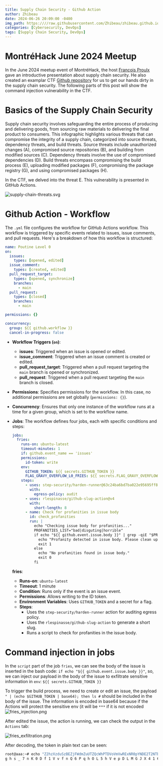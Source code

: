 ```yaml
---
title: Supply Chain Security - Github Action
author: Zhibeau
date: 2024-06-26 20:09:00 -0400
img_path: https:////raw.githubusercontent.com/Zhibeau/zhibeau.github.io/main/_posts/24_06_26/
categories: [Cybersecurity, DevOps]
tags: [Supply Chain Security, DevOps]
---
```


# MontréHack June 2024 Meetup

In the June 2024 meetup event of MontréHack, the host [François Proulx](https://www.linkedin.com/in/francoisp/) gave an introductive presentation about supply chain security. He also created an examplar CTF [Github repository](https://github.com/fproulx-boostsecurity/gravy-overflow/tree/main) for us to get our hands dirty in the supply chain security. The following parts of this post will show the command injection vulnerability in the CTF.

# Basics of the Supply Chain Security

Supply chain security involves safeguarding the entire process of producing and delivering goods, from sourcing raw materials to delivering the final product to consumers. This infographic highlights various threats that can compromise the integrity of a supply chain, categorized into source threats, dependency threats, and build threats. Source threats include unauthorized changes (A), compromised source repositories (B), and building from modified sources (C). Dependency threats involve the use of compromised dependencies (D). Build threats encompass compromising the build process (E), uploading modified packages (F), compromising the package registry (G), and using compromised packages (H).

In the CTF, we delved into the threat E. This vulnerability is presented in GitHub Actions.

![supply-chain-threats.svg](supply-chain-threats.svg)

# Github Action - Workflow

The `.yml` file configures the workflow for GitHub Actions workflow. This workflow is triggered by specific events related to issues, issue comments, and pull requests. Here's a breakdown of how this workflow is structured:

```yml
name: Poutine Level 0
on:
  issues:
    types: [opened, edited]
  issue_comment:
    types: [created, edited]
  pull_request_target:
    types: [opened, synchronize]
    branches:
      - main
  pull_request:
    types: [closed]
    branches:
      - main

permissions: {}

concurrency:
  group: ${{ github.workflow }}
  cancel-in-progress: false
```

- **Workflow Triggers (`on`)**:
  
  - **issues**: Triggered when an issue is opened or edited.
  - **issue_comment**: Triggered when an issue comment is created or edited.
  - **pull_request_target**: Triggered when a pull request targeting the `main` branch is opened or synchronized.
  - **pull_request**: Triggered when a pull request targeting the `main` branch is closed.

- **Permissions**: Specifies permissions for the workflow. In this case, no additional permissions are set globally (`permissions: {}`).

- **Concurrency**: Ensures that only one instance of the workflow runs at a time for a given group, which is set to the workflow name.

- **Jobs**: The workflow defines four jobs, each with specific conditions and steps:
  
  ```yml
  jobs:
    fries:
      runs-on: ubuntu-latest
      timeout-minutes: 1
      if: github.event_name == 'issues'
      permissions:
        id-token: write
      env:
        GITHUB_TOKEN: ${{ secrets.GITHUB_TOKEN }}
        FLAG_GRAVY_OVERFLOW_L0_FRIES: ${{ secrets.FLAG_GRAVY_OVERFLOW_L0_FRIES }}
      steps:
        - uses: step-security/harden-runner@63c24ba6bd7ba022e95695ff85de572c04a18142 # v2.7.0
          with:
            egress-policy: audit
        - uses: rlespinasse/github-slug-action@v4
          with:
            short-length: 8
        - name: Check for profanities in issue body
          id: check_profanities
          run: |
            echo "Checking issue body for profanities..."
            PROFANITIES_LIST="bad|disguting|horrible"
            if echo "${{ github.event.issue.body }}" | grep -qiE "$PROFANITIES_LIST"; then
              echo "Profanity detected in issue body. Please clean up the language."
              exit 1
            else
              echo "No profanities found in issue body."
              exit 0
            fi
  ```
  
  **fries**:
  
  - **Runs-on**: `ubuntu-latest`
  - **Timeout**: 1 minute
  - **Condition**: Runs only if the event is an issue event.
  - **Permissions**: Allows writing to the ID token.
  - **Environment Variables**: Uses `GITHUB_TOKEN` and a secret for a flag.
  - **Steps**:
    - Uses the `step-security/harden-runner` action for auditing egress policy.
    - Uses the `rlespinasse/github-slug-action` to generate a short slug.
    - Runs a script to check for profanities in the issue body.

# Command injection in jobs

 In the `script` part of the job `fries`, we can see the body of the issue is inserted in the bash code: `if echo "${{ github.event.issue.body }}"`, so, we can inject our payload in the body of the issue to exfiltrate sensitive information in `env`: `${{ secrets.GITHUB_TOKEN }}`

To trigger the build process, we need to create or edit an issue, the payload `" | (echo $GITHUB_TOKEN | base64); then ls #` should be included in the body of the issue. The information is encoded in base64 because if the Actions will protect the sensitive env (it will be `***` if it is not encoded![fries_injection.png](fries_injection.png)

  After edited the issue, the action is running, we can check the output in the `Actions` tab:

  ![fries_exfiltration.png](fries_exfiltration.png)

  After decoding, the token in plain text can be seen:

```bash
root@aaa:~# echo "Z2hzXzduSzBEZjFWdmZuUTZQcWhPTDVoVmVwRExNR0pYNDE2T2NTbwo=" | base64 -d
g h s _ 7 n K 0 D f 1 V v f n Q 6 P q h O L 5 h V e p D L M G J X 4 1 6 O c S o
```